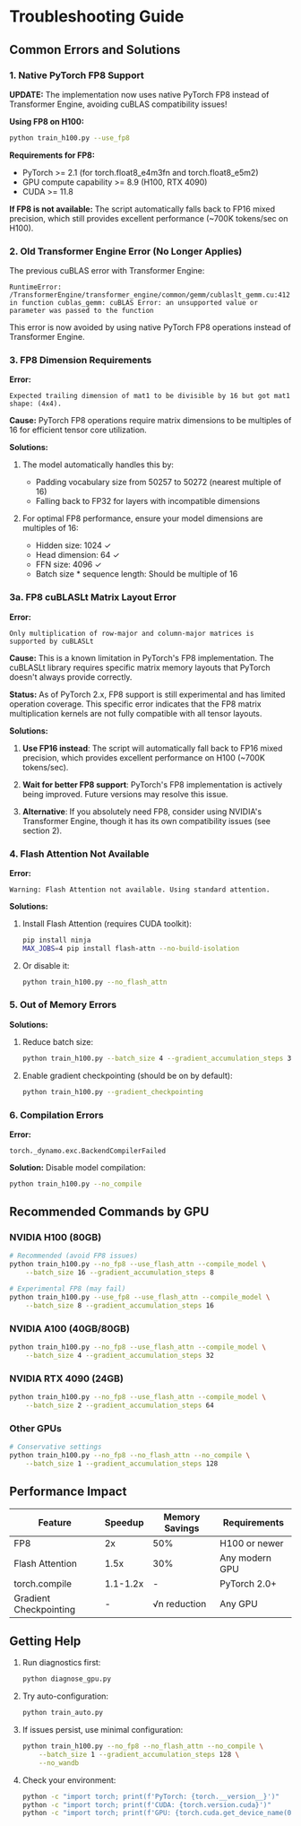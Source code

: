# Troubleshooting Guide

## Common Errors and Solutions

### 1. Native PyTorch FP8 Support

**UPDATE:** The implementation now uses native PyTorch FP8 instead of Transformer Engine, avoiding cuBLAS compatibility issues!

**Using FP8 on H100:**
```bash
python train_h100.py --use_fp8
```

**Requirements for FP8:**
- PyTorch >= 2.1 (for torch.float8_e4m3fn and torch.float8_e5m2)
- GPU compute capability >= 8.9 (H100, RTX 4090)
- CUDA >= 11.8

**If FP8 is not available:**
The script automatically falls back to FP16 mixed precision, which still provides excellent performance (~700K tokens/sec on H100).

### 2. Old Transformer Engine Error (No Longer Applies)

The previous cuBLAS error with Transformer Engine:
```
RuntimeError: /TransformerEngine/transformer_engine/common/gemm/cublaslt_gemm.cu:412 
in function cublas_gemm: cuBLAS Error: an unsupported value or parameter was passed to the function
```

This error is now avoided by using native PyTorch FP8 operations instead of Transformer Engine.

### 3. FP8 Dimension Requirements

**Error:**
```
Expected trailing dimension of mat1 to be divisible by 16 but got mat1 shape: (4x4).
```

**Cause:**
PyTorch FP8 operations require matrix dimensions to be multiples of 16 for efficient tensor core utilization.

**Solutions:**
1. The model automatically handles this by:
   - Padding vocabulary size from 50257 to 50272 (nearest multiple of 16)
   - Falling back to FP32 for layers with incompatible dimensions

2. For optimal FP8 performance, ensure your model dimensions are multiples of 16:
   - Hidden size: 1024 ✓
   - Head dimension: 64 ✓
   - FFN size: 4096 ✓
   - Batch size * sequence length: Should be multiple of 16

### 3a. FP8 cuBLASLt Matrix Layout Error

**Error:**
```
Only multiplication of row-major and column-major matrices is supported by cuBLASLt
```

**Cause:**
This is a known limitation in PyTorch's FP8 implementation. The cuBLASLt library requires specific matrix memory layouts that PyTorch doesn't always provide correctly.

**Status:**
As of PyTorch 2.x, FP8 support is still experimental and has limited operation coverage. This specific error indicates that the FP8 matrix multiplication kernels are not fully compatible with all tensor layouts.

**Solutions:**
1. **Use FP16 instead**: The script will automatically fall back to FP16 mixed precision, which provides excellent performance on H100 (~700K tokens/sec).

2. **Wait for better FP8 support**: PyTorch's FP8 implementation is actively being improved. Future versions may resolve this issue.

3. **Alternative**: If you absolutely need FP8, consider using NVIDIA's Transformer Engine, though it has its own compatibility issues (see section 2).

### 4. Flash Attention Not Available

**Error:**
```
Warning: Flash Attention not available. Using standard attention.
```

**Solutions:**
1. Install Flash Attention (requires CUDA toolkit):
   ```bash
   pip install ninja
   MAX_JOBS=4 pip install flash-attn --no-build-isolation
   ```

2. Or disable it:
   ```bash
   python train_h100.py --no_flash_attn
   ```

### 5. Out of Memory Errors

**Solutions:**
1. Reduce batch size:
   ```bash
   python train_h100.py --batch_size 4 --gradient_accumulation_steps 32
   ```

2. Enable gradient checkpointing (should be on by default):
   ```bash
   python train_h100.py --gradient_checkpointing
   ```

### 6. Compilation Errors

**Error:**
```
torch._dynamo.exc.BackendCompilerFailed
```

**Solution:**
Disable model compilation:
```bash
python train_h100.py --no_compile
```

## Recommended Commands by GPU

### NVIDIA H100 (80GB)
```bash
# Recommended (avoid FP8 issues)
python train_h100.py --no_fp8 --use_flash_attn --compile_model \
    --batch_size 16 --gradient_accumulation_steps 8

# Experimental FP8 (may fail)
python train_h100.py --use_fp8 --use_flash_attn --compile_model \
    --batch_size 8 --gradient_accumulation_steps 16
```

### NVIDIA A100 (40GB/80GB)
```bash
python train_h100.py --no_fp8 --use_flash_attn --compile_model \
    --batch_size 4 --gradient_accumulation_steps 32
```

### NVIDIA RTX 4090 (24GB)
```bash
python train_h100.py --no_fp8 --use_flash_attn --compile_model \
    --batch_size 2 --gradient_accumulation_steps 64
```

### Other GPUs
```bash
# Conservative settings
python train_h100.py --no_fp8 --no_flash_attn --no_compile \
    --batch_size 1 --gradient_accumulation_steps 128
```

## Performance Impact

| Feature | Speedup | Memory Savings | Requirements |
|---------|---------|----------------|--------------|
| FP8 | 2x | 50% | H100 or newer |
| Flash Attention | 1.5x | 30% | Any modern GPU |
| torch.compile | 1.1-1.2x | - | PyTorch 2.0+ |
| Gradient Checkpointing | - | √n reduction | Any GPU |

## Getting Help

1. Run diagnostics first:
   ```bash
   python diagnose_gpu.py
   ```

2. Try auto-configuration:
   ```bash
   python train_auto.py
   ```

3. If issues persist, use minimal configuration:
   ```bash
   python train_h100.py --no_fp8 --no_flash_attn --no_compile \
       --batch_size 1 --gradient_accumulation_steps 128 \
       --no_wandb
   ```

4. Check your environment:
   ```bash
   python -c "import torch; print(f'PyTorch: {torch.__version__}')"
   python -c "import torch; print(f'CUDA: {torch.version.cuda}')"
   python -c "import torch; print(f'GPU: {torch.cuda.get_device_name(0)}')"
   ```